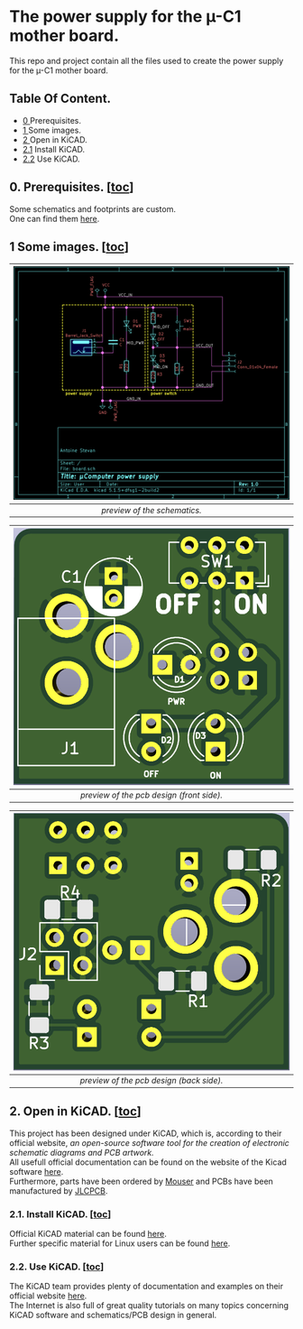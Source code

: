 # The power supply for the µ-C1 mother board.
This repo and project contain all the files used to create the power supply for the µ-C1 mother board.


## Table Of Content.
 - [0  ](https://github.com/AntoineStevan/uComputer-power-supply/tree/main/#0-prerequisites-toc)  Prerequisites.
 - [1  ](https://github.com/AntoineStevan/uComputer-power-supply/tree/main/#1-some-images-toc)    Some images.
 - [2  ](https://github.com/AntoineStevan/uComputer-power-supply/tree/main/#2-open-in-kicad-toc)  Open in KiCAD.
 - [2.1](https://github.com/AntoineStevan/uComputer-power-supply/tree/main/#21-install-kicad-toc) Install KiCAD.
 - [2.2](https://github.com/AntoineStevan/uComputer-power-supply/tree/main/#22-use-kicad-toc)     Use KiCAD.

## 0. Prerequisites. [[toc](https://github.com/AntoineStevan/uComputer-power-supply/tree/main/#table-of-content)]
Some schematics and footprints are custom.  
One can find them [here](https://github.com/AntoineStevan/kicad-libraries).

## 1 Some images. [[toc](https://github.com/AntoineStevan/uComputer-power-supply/tree/main/#table-of-content)]
|![sch.png](https://github.com/AntoineStevan/uComputer-power-supply/blob/main/res/sch.png)|
|:--:|
| *preview of the schematics.* |

|![pcb_f.png](https://github.com/AntoineStevan/uComputer-power-supply/blob/main/res/pcb_f.png)|
|:--:|
| *preview of the pcb design (front side).* |

|![pcb_b.png](https://github.com/AntoineStevan/uComputer-power-supply/blob/main/res/pcb_b.png)|
|:--:|
| *preview of the pcb design (back side).* |

## 2. Open in KiCAD. [[toc](https://github.com/AntoineStevan/uComputer-power-supply/tree/main/#table-of-content)]
This project has been designed under KiCAD, which is, according to their official website, *an open-source software tool for the creation of electronic schematic diagrams and PCB artwork.*  
All usefull official documentation can be found on the website of the Kicad software [here](https://www.kicad.org/).  
Furthermore, parts have been ordered by [Mouser](https://www.mouser.fr/) and PCBs have been manufactured by [JLCPCB](https://jlcpcb.com/).

### 2.1. Install KiCAD. [[toc](https://github.com/AntoineStevan/uComputer-power-supply/tree/main/#table-of-content)]
Official KiCAD material can be found [here](https://docs.kicad.org/5.1/en/getting_started_in_kicad/getting_started_in_kicad.html).  
Further specific material for Linux users can be found [here](https://doc.ubuntu-fr.org/kicad).

### 2.2. Use KiCAD. [[toc](https://github.com/AntoineStevan/uComputer-power-supply/tree/main/#table-of-content)]
The KiCAD team provides plenty of documentation and examples on their official website [here](https://docs.kicad.org/).  
The Internet is also full of great quality tutorials on many topics concerning KiCAD software and schematics/PCB design in general.
